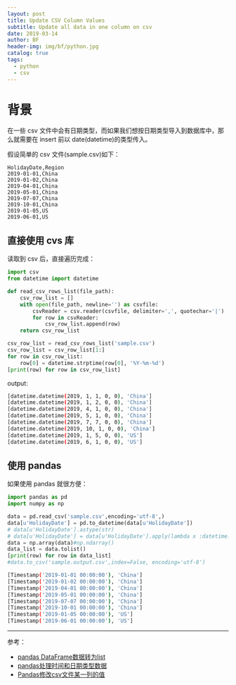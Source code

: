 ```yaml
---
layout: post
title: Update CSV Column Values
subtitle: Update all data in one column on csv
date: 2019-03-14
author: BF
header-img: img/bf/python.jpg
catalog: true
tags:
  - python
  - csv
---
```


# 背景

在一些 csv 文件中会有日期类型，而如果我们想按日期类型导入到数据库中，那么就需要在 insert 前以 date(datetime)的类型传入。

假设简单的 csv 文件(sample.csv)如下：

```csv
HolidayDate,Region
2019-01-01,China
2019-01-02,China
2019-04-01,China
2019-05-01,China
2019-07-07,China
2019-10-01,China
2019-01-05,US
2019-06-01,US
```

## 直接使用 cvs 库

读取到 csv 后，直接遍历完成：

```python
import csv
from datetime import datetime

def read_csv_rows_list(file_path):
    csv_row_list = []
    with open(file_path, newline='') as csvfile:
        csvReader = csv.reader(csvfile, delimiter=',', quotechar='|')
        for row in csvReader:
            csv_row_list.append(row)
    return csv_row_list

csv_row_list = read_csv_rows_list('sample.csv')
csv_row_list = csv_row_list[1:]
for row in csv_row_list:
    row[0] = datetime.strptime(row[0], '%Y-%m-%d')
[print(row) for row in csv_row_list]
```

output:

```bash
[datetime.datetime(2019, 1, 1, 0, 0), 'China']
[datetime.datetime(2019, 1, 2, 0, 0), 'China']
[datetime.datetime(2019, 4, 1, 0, 0), 'China']
[datetime.datetime(2019, 5, 1, 0, 0), 'China']
[datetime.datetime(2019, 7, 7, 0, 0), 'China']
[datetime.datetime(2019, 10, 1, 0, 0), 'China']
[datetime.datetime(2019, 1, 5, 0, 0), 'US']
[datetime.datetime(2019, 6, 1, 0, 0), 'US']
```

## 使用 pandas

如果使用 pandas 就很方便：

```python
import pandas as pd
import numpy as np

data = pd.read_csv('sample.csv',encoding='utf-8',)
data[u'HolidayDate'] = pd.to_datetime(data[u'HolidayDate'])
# data[u'HolidayDate'].astype(str)
# data[u'HolidayDate'] = data[u'HolidayDate'].apply(lambda x :datetime.strptime(x, '%Y-%m-%d'))
data = np.array(data)#np.ndarray()
data_list = data.tolist()
[print(row) for row in data_list]
#data.to_csv('sample.output.csv',index=False, encoding='utf-8')
```

```bash
[Timestamp('2019-01-01 00:00:00'), 'China']
[Timestamp('2019-01-02 00:00:00'), 'China']
[Timestamp('2019-04-01 00:00:00'), 'China']
[Timestamp('2019-05-01 00:00:00'), 'China']
[Timestamp('2019-07-07 00:00:00'), 'China']
[Timestamp('2019-10-01 00:00:00'), 'China']
[Timestamp('2019-01-05 00:00:00'), 'US']
[Timestamp('2019-06-01 00:00:00'), 'US']
```

---

参考：

- [pandas DataFrame数据转为list](https://blog.csdn.net/xiangxianghehe/article/details/72615711)
- [pandas处理时间和日期类型数据](https://www.jianshu.com/p/325ffa92654a)
- [Pandas修改csv文件某一列的值](https://blog.csdn.net/okm6666/article/details/81003397)
